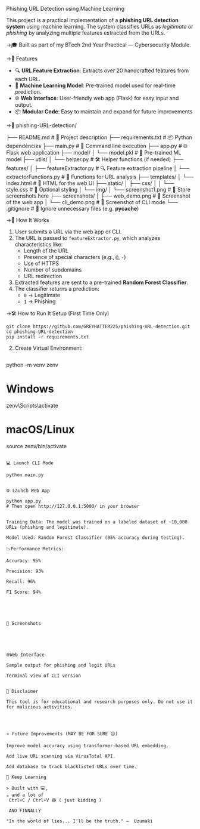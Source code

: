  Phishing URL Detection using Machine Learning

This project is a practical implementation of a **phishing URL detection system** using machine learning. The system classifies URLs as *legitimate* or *phishing* by analyzing multiple features extracted from the URLs.

→🎓 Built as part of my BTech 2nd Year Practical — Cybersecurity Module.


→🚀 Features

- 🔍 **URL Feature Extraction**: Extracts over 20 handcrafted features from each URL.
- 🧠 **Machine Learning Model**: Pre-trained model used for real-time prediction.
- 🌐 **Web Interface**: User-friendly web app (Flask) for easy input and output.
- 📦 **Modular Code**: Easy to maintain and expand for future improvements


→📁 phishing-URL-detection/

├── README.md                  # 📘 Project description
├── requirements.txt           # 📦 Python dependencies
├── main.py                    # 🔁 Command line execution
├── app.py                     # 🌐 Flask web application
├── model/
│   └── model.pkl              # 🎯 Pre-trained ML model
├── utils/
│   └── helper.py              # 🛠️ Helper functions (if needed)
├── features/
│   ├── featureExtractor.py    # 🔍 Feature extraction pipeline
│   └── extractorFunctions.py  # 🔎 Functions for URL analysis
├── templates/
│   └── index.html             # 🧾 HTML for the web UI
├── static/
│   ├── css/
│   │   └── style.css          # 🎨 Optional styling
│   └── img/
│       └── screenshot1.png    # 📸 Store screenshots here
├── screenshots/
│   ├── web_demo.png           # 📸 Screenshot of the web app
│   └── cli_demo.png           # 📸 Screenshot of CLI mode
└── .gitignore                 # 🧽 Ignore unnecessary files (e.g. __pycache__)



→🧠 How It Works

1. User submits a URL via the web app or CLI.
2. The URL is passed to `featureExtractor.py`, which analyzes characteristics like:
   - Length of the URL
   - Presence of special characters (e.g., `@`, `-`)
   - Use of HTTPS
   - Number of subdomains
   - URL redirection
3. Extracted features are sent to a pre-trained **Random Forest Classifier**.
4. The classifier returns a prediction:
   - `0` → Legitimate
   - `1` → Phishing

→🛠️ How to Run It
    Setup (First Time Only)
```
git clone https://github.com/GREYHATTER225/phishing-URL-detection.git
cd phishing-URL-detection
pip install -r requirements.txt
```

 2. Create Virtual Environment:
    ```
 python -m venv zenv
 # Windows
 zenv\Scripts\activate
 # macOS/Linux
 source zenv/bin/activate
```

💻 Launch CLI Mode

python main.py


🌐 Launch Web App

python app.py
# Then open http://127.0.0.1:5000/ in your browser


Training Data: The model was trained on a labeled dataset of ~10,000 URLs (phishing and legitimate).

Model Used: Random Forest Classifier (95% accuracy during testing).

📉Performance Metrics:

Accuracy: 95%

Precision: 93%

Recall: 96%

F1 Score: 94%





📸 Screenshots





🌐Web Interface

Sample output for phishing and legit URLs

Terminal view of CLI version


🔐 Disclaimer

This tool is for educational and research purposes only. Do not use it for malicious activities.




⭐ Future Improvements (MAY BE FOR SURE 😊)

Improve model accuracy using transformer-based URL embedding.

Add live URL scanning via VirusTotal API.

Add database to track blacklisted URLs over time.

🦾 Keep Learning

> Built with 💻, 
☕ and a lot of
 Ctrl+C / Ctrl+V 😅 ( just kidding )

 AND FINNALLY 

"In the world of lies... I’ll be the truth." —  Uzumaki
